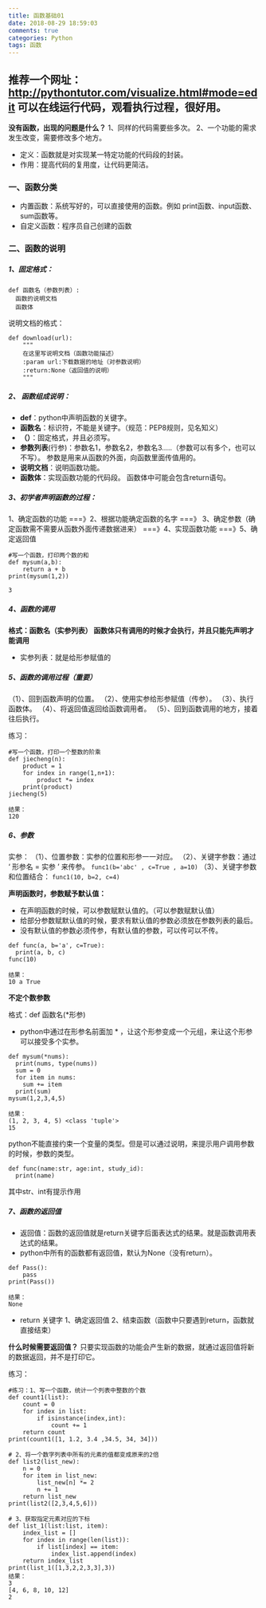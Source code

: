 ```yaml
---
title: 函数基础01
date: 2018-08-29 18:59:03
comments: true
categories: Python
tags: 函数
---
```

推荐一个网址：http://pythontutor.com/visualize.html#mode=edit
可以在线运行代码，观看执行过程，很好用。
------
**没有函数，出现的问题是什么？**
1、同样的代码需要些多次。
2、一个功能的需求发生改变，需要修改多个地方。
- 定义：函数就是对实现某一特定功能的代码段的封装。
- 作用：提高代码的复用度，让代码更简洁。
### 一、函数分类
- 内置函数：系统写好的，可以直接使用的函数。例如 print函数、input函数、sum函数等。
- 自定义函数：程序员自己创建的函数
### 二、函数的说明
##### 1、固定格式：
```
def 函数名（参数列表）:
  函数的说明文档
  函数体
```
说明文档的格式：
```
def download(url):
    """
    在这里写说明文档（函数功能描述）
    :param url:下载数据的地址（对参数说明）
    :return:None（返回值的说明）
    """
```
##### 2、 函数组成说明：
- **def**：python中声明函数的关键字。
- **函数名**：标识符，不能是关键字。（规范：PEP8规则，见名知义）
- **（）**：固定格式，并且必须写。
- **参数列表**(行参)：参数名1，参数名2，参数名3.....（参数可以有多个，也可以不写）。
参数是用来从函数的外面，向函数里面传值用的。
- **说明文档**：说明函数功能。
- **函数体**：实现函数功能的代码段。
函数体中可能会包含return语句。
##### 3、初学者声明函数的过程：
1、确定函数的功能 ===》2、根据功能确定函数的名字 ===》 3、确定参数（确定函数需不需要从函数外面传递数据进来） ===》4、实现函数功能 ===》5、确定返回值
```
#写一个函数，打印两个数的和
def mysum(a,b):
    return a + b
print(mysum(1,2))

3
```
##### 4、函数的调用
**格式：函数名（实参列表）
函数体只有调用的时候才会执行，并且只能先声明才能调用**
- 实参列表：就是给形参赋值的
##### 5、函数的调用过程（重要）
（1）、回到函数声明的位置。
（2）、使用实参给形参赋值（传参）。
（3）、执行函数体。
（4）、将返回值返回给函数调用者。
（5）、回到函数调用的地方，接着往后执行。

练习：
```
#写一个函数，打印一个整数的阶乘
def jiecheng(n):
    product = 1
    for index in range(1,n+1):
        product *= index
    print(product)
jiecheng(5)

结果：
120
```
##### 6、参数
实参：
（1）、位置参数：实参的位置和形参一一对应。
（2）、关键字参数：通过 ‘ 形参名 = 实参 ’ 来传参。
 `func1(b='abc' , c=True , a=10)`
（3）、关键字参数和位置结合：
`func1(10, b=2, c=4)`

**声明函数时，参数赋予默认值：**
- 在声明函数的时候，可以参数赋默认值的。（可以参数赋默认值）
- 给部分参数赋默认值的时候，要求有默认值的参数必须放在参数列表的最后。
- 没有默认值的参数必须传参，有默认值的参数，可以传可以不传。
```
def func(a, b='a', c=True):
  print(a, b, c)
func(10)

结果：
10 a True
```
**不定个数参数**

格式：def 函数名(*形参)
- python中通过在形参名前面加 * ，让这个形参变成一个元组，来让这个形参可以接受多个实参。
```
def mysum(*nums):
  print(nums, type(nums))
  sum = 0
  for item in nums:
    sum += item
  print(sum)
mysum(1,2,3,4,5)

结果：
(1, 2, 3, 4, 5) <class 'tuple'>
15
```
python不能直接约束一个变量的类型。但是可以通过说明，来提示用户调用参数的时候，参数的类型。
```
def func(name:str, age:int, study_id):
  print(name)
```
其中str、int有提示作用
##### 7、函数的返回值
- 返回值：函数的返回值就是return关键字后面表达式的结果。就是函数调用表达式的结果。
- python中所有的函数都有返回值，默认为None（没有return）。
```
def Pass():
    pass
print(Pass())

结果：
None
```
- return 关键字
   1、确定返回值
   2、结束函数（函数中只要遇到return，函数就直接结束）

**什么时候需要返回值？**
只要实现函数的功能会产生新的数据，就通过返回值将新的数据返回，并不是打印它。

练习：
```
#练习：1、写一个函数，统计一个列表中整数的个数
def count1(list):
    count = 0
    for index in list:
        if isinstance(index,int):
            count += 1
    return count
print(count1([1, 1.2, 3.4 ,34.5, 34, 34]))

# 2、将一个数字列表中所有的元素的值都变成原来的2倍
def list2(list_new):
    n = 0
    for item in list_new:
        list_new[n] *= 2
        n += 1
    return list_new
print(list2([2,3,4,5,6]))

# 3、获取指定元素对应的下标
def list_1(list:list, item):
    index_list = []
    for index in range(len(list)):
        if list[index] == item:
            index_list.append(index)
    return index_list
print(list_1([1,3,2,2,3,3],3))
结果：
3
[4, 6, 8, 10, 12]
2
```
